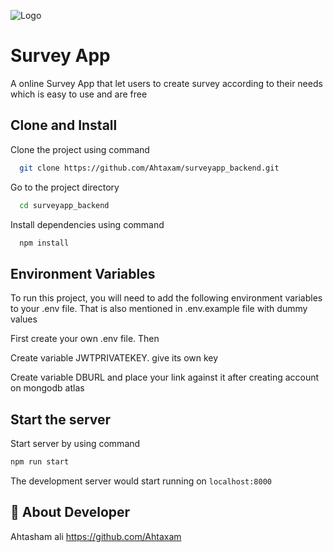 ![Logo](https://upload.wikimedia.org/wikipedia/commons/thumb/1/1b/Online_Survey_Icon_or_logo.svg/1200px-Online_Survey_Icon_or_logo.svg.png)

# Survey App

A online Survey App that let users to create survey according to their needs which is easy to use and are free

## Clone and Install

Clone the project using command

```bash
  git clone https://github.com/Ahtaxam/surveyapp_backend.git
```

Go to the project directory

```bash
  cd surveyapp_backend
```

Install dependencies using command

```bash
  npm install
```

## Environment Variables

To run this project, you will need to add the following environment variables to your .env file. That is also mentioned in .env.example file with dummy values

First create your own .env file. Then

Create variable JWTPRIVATEKEY. give its own key

Create variable DBURL and place your link against it after creating account on mongodb atlas

## Start the server

Start server by using command

```bash
npm run start
```

The development server would start running on `localhost:8000`

## 🚀 About Developer

Ahtasham ali https://github.com/Ahtaxam
